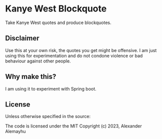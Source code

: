 
# Kanye West Blockquote

Take Kanye West quotes and produce blockquotes.

## Disclaimer

Use this at your own risk, the quotes you get might be offensive. I am just
using this for experimentation and do not condone violence or bad behaviour
against other people.

## Why make this?

I am using it to experiment with Spring boot.

## License

Unless otherwise specified in the source:

The code is licensed under the MIT Copyright (c) 2023, Alexander Alemayhu
